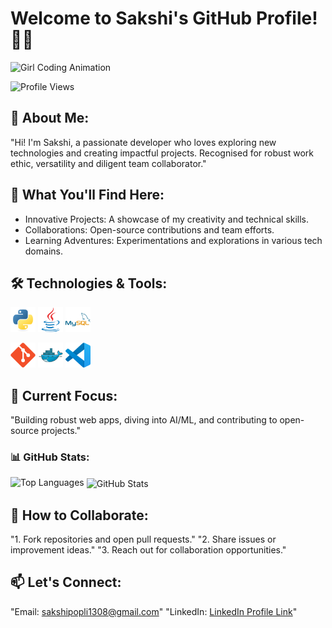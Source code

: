 # Welcome to Sakshi's GitHub Profile! 👋✨

<img src="https://media.giphy.com/media/3o7aD6vVdWqGzZ9jO0/giphy.gif" alt="Girl Coding Animation" width="300" />
  
![Profile Views](https://komarev.com/ghpvc/?username=SAKSHI-1308&label=Profile%20Views&color=blue&style=flat)

## 🌟 About Me:
 "Hi! I'm Sakshi, a passionate developer who loves exploring new technologies and creating impactful projects. Recognised for robust work ethic, versatility and diligent team collaborator."

## 🔭 What You'll Find Here:
<ul>
<li> Innovative Projects: A showcase of my creativity and technical skills.</li>
 <li>Collaborations: Open-source contributions and team efforts.</li>
 <li>Learning Adventures: Experimentations and explorations in various tech domains.</li>
</ul>

## 🛠️ Technologies & Tools:
<p>
  <img src="https://raw.githubusercontent.com/devicons/devicon/master/icons/python/python-original.svg" alt="Python Logo" width="40" height="40"/>  
  <img src="https://raw.githubusercontent.com/devicons/devicon/master/icons/java/java-original.svg" alt="Java Logo" width="40" height="40"/>  
  <img src="https://raw.githubusercontent.com/devicons/devicon/master/icons/mysql/mysql-original-wordmark.svg" alt="SQL Logo" width="40" height="40"/>  
</p>
<p>
  <img src="https://raw.githubusercontent.com/devicons/devicon/master/icons/git/git-original.svg" alt="Git Logo" width="40" height="40"/>  
  <img src="https://raw.githubusercontent.com/devicons/devicon/master/icons/docker/docker-original.svg" alt="Docker Logo" width="40" height="40"/>  
  <img src="https://raw.githubusercontent.com/devicons/devicon/master/icons/vscode/vscode-original.svg" alt="VS Code Logo" width="40" height="40"/>  
</p>

## 🌱 Current Focus:
"Building robust web apps, diving into AI/ML, and contributing to open-source projects."

<h3 align="left">📊 GitHub Stats:</h3>
<p>
<img align="left" src="https://github-readme-stats.vercel.app/api/top-langs?username=SAKSHI-1308&show_icons=true&locale=en&layout=compact" alt="Top Languages" />
</p>
<p>&nbsp;<img align="center" src="https://github-readme-stats.vercel.app/api?username=SAKSHI-1308&show_icons=true&locale=en" alt="GitHub Stats" /></p>

 

## 🤝 How to Collaborate:
"1. Fork repositories and open pull requests."
"2. Share issues or improvement ideas."
"3. Reach out for collaboration opportunities."

## 📫 Let's Connect:
"Email: sakshipopli1308@gmail.com"
"LinkedIn: [LinkedIn Profile Link](https://www.linkedin.com/in/sakshi-popli-567940220/)"
